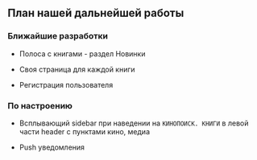 ## План нашей дальнейшей работы

### Ближайшие разработки

* Полоса с книгами - раздел Новинки

* Своя страница для каждой книги

* Регистрация пользователя

### По настроению

* Всплывающий sidebar при наведении на `КИНОПОИСК. КНИГИ` в левой части header
  с пунктами кино, медиа

* Push уведомления
